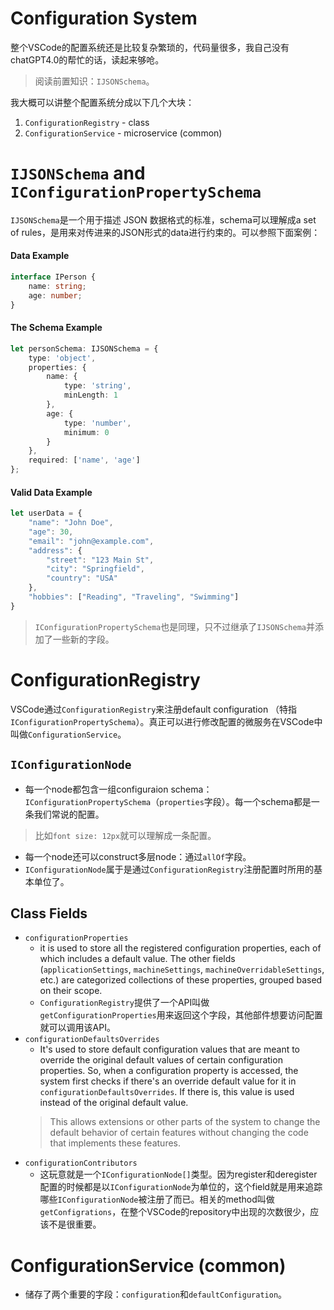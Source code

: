 # Configuration System
整个VSCode的配置系统还是比较复杂繁琐的，代码量很多，我自己没有chatGPT4.0的帮忙的话，读起来够呛。

> 阅读前置知识：`IJSONSchema`。

我大概可以讲整个配置系统分成以下几个大块：
1. `ConfigurationRegistry` - class
2. `ConfigurationService` - microservice (common)

# `IJSONSchema` and `IConfigurationPropertySchema`
`IJSONSchema`是一个用于描述 JSON 数据格式的标准，schema可以理解成a set of rules，是用来对传进来的JSON形式的data进行约束的。可以参照下面案例：
#### Data Example
```ts
interface IPerson {
    name: string;
    age: number;
}
```
#### The Schema Example
```ts
let personSchema: IJSONSchema = {
    type: 'object',
    properties: {
        name: {
            type: 'string',
            minLength: 1
        },
        age: {
            type: 'number',
            minimum: 0
        }
    },
    required: ['name', 'age']
};
```
#### Valid Data Example
```ts
let userData = {
    "name": "John Doe",
    "age": 30,
    "email": "john@example.com",
    "address": {
        "street": "123 Main St",
        "city": "Springfield",
        "country": "USA"
    },
    "hobbies": ["Reading", "Traveling", "Swimming"]
}
```
> `IConfigurationPropertySchema`也是同理，只不过继承了`IJSONSchema`并添加了一些新的字段。


# ConfigurationRegistry
VSCode通过`ConfigurationRegistry`来注册default configuration （特指`IConfigurationPropertySchema`）。真正可以进行修改配置的微服务在VSCode中叫做`ConfigurationService`。

## `IConfigurationNode`
* 每一个node都包含一组configuraion schema：`IConfigurationPropertySchema`（`properties`字段）。每一个schema都是一条我们常说的配置。
> 比如`font size: 12px`就可以理解成一条配置。
* 每一个node还可以construct多层node：通过`allOf`字段。
* `IConfigurationNode`属于是通过`ConfigurationRegistry`注册配置时所用的基本单位了。

## Class Fields
- `configurationProperties`
  - it is used to store all the registered configuration properties, each of which includes a default value. The other fields (`applicationSettings`, `machineSettings`, `machineOverridableSettings`, etc.) are categorized collections of these properties, grouped based on their scope.
  - `ConfigurationRegistry`提供了一个API叫做`getConfigurationProperties`用来返回这个字段，其他部件想要访问配置就可以调用该API。
- `configurationDefaultsOverrides`
  - It's used to store default configuration values that are meant to override the original default values of certain configuration properties. So, when a configuration property is accessed, the system first checks if there's an override default value for it in `configurationDefaultsOverrides`. If there is, this value is used instead of the original default value.
  > This allows extensions or other parts of the system to change the default behavior of certain features without changing the code that implements these features.
- `configurationContributors`
  - 这玩意就是一个`IConfigurationNode[]`类型。因为register和deregister配置的时候都是以`IConfigurationNode`为单位的，这个field就是用来追踪哪些`IConfigurationNode`被注册了而已。相关的method叫做`getConfigrations`，在整个VSCode的repository中出现的次数很少，应该不是很重要。

# ConfigurationService (common)
- 储存了两个重要的字段：`configuration`和`defaultConfiguration`。
